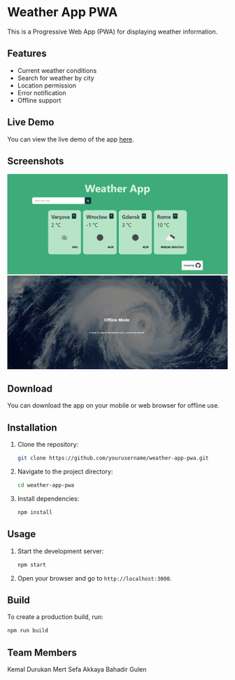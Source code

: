 # Weather App PWA

This is a Progressive Web App (PWA) for displaying weather information.

## Features

- Current weather conditions
- Search for weather by city
- Location permission
- Error notification
- Offline support

## Live Demo

You can view the live demo of the app [here](https://friendly-manatee-6c0096.netlify.app/).

## Screenshots

![Weather App Screenshot 1](./public/images/online.png)
![Weather App Screenshot 2](./public/images/offline.png)

## Download

You can download the app on your mobile or web browser for offline use.

## Installation

1. Clone the repository:
    ```sh
    git clone https://github.com/yourusername/weather-app-pwa.git
    ```
2. Navigate to the project directory:
    ```sh
    cd weather-app-pwa
    ```
3. Install dependencies:
    ```sh
    npm install
    ```

## Usage

1. Start the development server:
    ```sh
    npm start
    ```
2. Open your browser and go to `http://localhost:3000`.

## Build

To create a production build, run:
```sh
npm run build
```

## Team Members
Kemal Durukan Mert
Sefa Akkaya
Bahadir Gulen